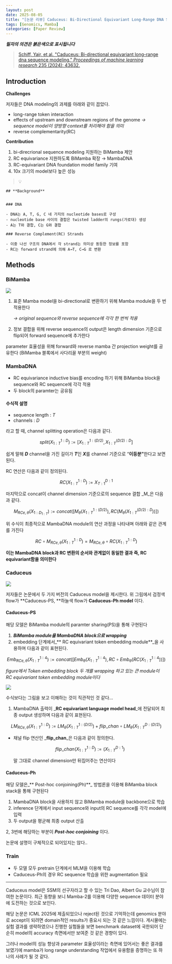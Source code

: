 ```yaml
---
layout: post
date: 2025-08-05
title: "[논문 리뷰] Caduceus: Bi-Directional Equivariant Long-Range DNA Sequence Modeling"
tags: [Genomics, Mamba]
categories: [Paper Review]
---
```


<span class="notion-red">_**필자의 의견은 붉은색으로 표시됩니다**_</span>


> [Schiff, Yair, et al. "Caduceus: Bi-directional equivariant long-range dna sequence modeling." ](https://pmc.ncbi.nlm.nih.gov/articles/PMC12189541/)[_Proceedings of machine learning research_](https://pmc.ncbi.nlm.nih.gov/articles/PMC12189541/)[ 235 (2024): 43632.](https://pmc.ncbi.nlm.nih.gov/articles/PMC12189541/)



## Introduction


**Challenges**


저자들은 DNA modeling의 과제를 아래와 같이 꼽았다.

- long-range token interaction
- effects of upstream and downstream regions of the genome 
_→ sequence model이 양방향 context를 처리해야 함을 의미_
- reverse complementarity(RC)

**Contribution**

1. bi-direcrional sequence modeling 지원하는 BiMamba 제안
1. RC equivariance 지원하도록 BiMamba 확장 → MambaDNA
1. RC-equivariant DNA foundation model family 기여
1. 10x 크기의 model보다 높은 성능

> 💡 


	## **Background**


	### DNA

	- DNA는 A, T, G, C 네 가지의 nucleotide bases로 구성
	- nucleotide base 사이의 결합은 twisted ladder의 rungs(가로대) 생성
	- A는 T와 결합, C는 G와 결합

	### Reverse Complement(RC) Strands

	- 이중 나선 구조의 DNA에서 각 strand는 의미상 동등한 정보를 포함
	- RC는 forward strand에 의해 A→T, C→G 로 변환


## Methods



### BiMamba


![](https://prod-files-secure.s3.us-west-2.amazonaws.com/542b861c-36a8-4051-84e5-8804b6728dba/2c247d59-7815-4980-99f0-8f0d21f445a7/image.png?X-Amz-Algorithm=AWS4-HMAC-SHA256&X-Amz-Content-Sha256=UNSIGNED-PAYLOAD&X-Amz-Credential=ASIAZI2LB466U7YES473%2F20251003%2Fus-west-2%2Fs3%2Faws4_request&X-Amz-Date=20251003T003651Z&X-Amz-Expires=3600&X-Amz-Security-Token=IQoJb3JpZ2luX2VjEKD%2F%2F%2F%2F%2F%2F%2F%2F%2F%2FwEaCXVzLXdlc3QtMiJHMEUCIQC482QA6luITVgR4mrZ6oQh8UGmhP%2FIQln3OSkKdYqd%2BAIgU0gEhlxU7jdCTw8Tp%2FYkC1HELcDr8UJjSHDOnG3b%2FK4q%2FwMIORAAGgw2Mzc0MjMxODM4MDUiDEwufRXYqq5Zt0eitSrcAwnLfNHC6DH%2B7quCBy71eRvdCJB5zHkrymEGhZE6EtvhO0p2yIlf34jX2OWyjTnbNZ0i8RayWsE9pAW4AoyULBC1jtbxNMsqoJH%2FcLMsIdJBBunWHHnX1c29UdtQAE%2F4KAxJZ3au5r0xAZr41g9b7EsfaIXn0kBQGLO1%2FB82pwpiL7olWiWE6RYpABSIb1dy9fONojwo73Tnfz7nc%2BuWUIICXtGQ6Pf9VCZ%2BML9IjlNzDOCHd4Lbgi58iZM1ptOVPdGyFg52kNCA%2BQ%2FCODDiZzWWUvaRUfCHU5yzoMuFOQOSxx44QUHcnIAxJoXBQrF%2BDX%2FG9bU1AiMP0gWQGtnVDL24exB1Xo7Tr6KwMCpOHiRg9mBJAteC0iGE8jirynPwJxmsTowuULznXsQIzvQkyCWuj2gDM1K7FZXJPHxPkOdhqaieNirqvowQQs8ugFqCOmZjZNcrTgl8lWWONv4MF7NM%2Bli8b7fjZjanBWmXprGAYsMgTlzelbrrIr9RSyCHbxuwZFi3b8jfLDqY7vydlL4ePyAJCU37Bq07XRFi07MHeP91XE1dgIC8KiISlGRj35euujxeIECSAHAC0eomuaRyWoqx6PtsUaZTkgXe49kgNH4Q0k46KAESW5%2BrMNOn%2FMYGOqUB6IAq8MIZX7nQxEVaJEU%2BaraDtawYe%2FOKnEmzTaMaSDHtrh7Rh6H0tR9w8%2BiYB0Uu6nTIkT10XO6flFZKbutqmgcAELz1lUN%2FD%2FpyN7zX%2Fu0l62ch3EEQu4i1bMbhrgusW1ESB7EL0IZ%2BF3iRBERW2xadYtg22ftgpfym815Ih%2BSjUlsF4SxRtDD6PDtZ65Q1boTyfSq5xw1XgRRWBEk%2FtIfEsUzF&X-Amz-Signature=666cae902e102f48dfa264f85ce32c34b661b9e997783435836c49d96a96da6c&X-Amz-SignedHeaders=host&x-amz-checksum-mode=ENABLED&x-id=GetObject)

1. 표준 Mamba model을 bi-directional로 변환하기 위해 Mamba module을 두 번 적용한다

	_→ original sequence와 reverse sequence에 각각 한 번씩 적용_

1. 정보 결합을 위해 reverse sequence의 output은 length dimension 기준으로 flip되어 forward sequence에 추가한다

parameter 효율성을 위해 forward와 reverse mamba 간 projection weight를 공유한다 (BiMamba 블록에서 사다리꼴 부분의 weight)



### MambaDNA

- RC equivariance inductive bias를 encoding 하기 위해 BiMamba block을 sequence와 RC sequence에 각각 적용
- 두 block의 paramter는 공유됨


#### 수식적 설명

- sequence length : _T_
- channels : _D_

라고 할 때,  channel splitting operation은 다음과 같다.


$$
split(X^{1:D}_{1:T}):=[X^{1:(D/2)}_{1:T},X^{(D/2):D}_{1:T}]
$$


<span class="notion-red">쉽게 말해 </span><span class="notion-red">_**D**_</span><span class="notion-red"> channel을 가진 길이가 </span><span class="notion-red">_**T**_</span><span class="notion-red">인 </span><span class="notion-red">_**X**_</span><span class="notion-red">를 channel 기준으로 “</span><span class="notion-red">**이등분”**</span><span class="notion-red">한다고 보면 된다.</span>


RC 연산은 다음과 같이 정의된다.


$$
RC(X^{1:D}_{1:T}):=X^{D:1}_{T:1}
$$


마지막으로 concat이 channel dimension 기준으로의 sequence 결합 _M_은 다음과 같다.


$$
M_{RCe,\theta}(X_{1:D_{1:T}}):=concat([M_{\theta}(X^{1:(D/2)}_{1:T}),RC(M_{\theta}(X^{(D/2):D}_{1:T}))])
$$


위 수식이 최종적으로 MambaDNA module의 연산 과정을 나타내며 아래와 같은 관계를 가진다


$$
RC\circ M_{RCe,\theta}(X^{1:D}_{1:T}) = M_{RCe,\theta} \circ RC(X^{1:D}_{1:T})
$$


**이는 MambaDNA block과 RC 변환의 순서와 관계없이 동일한 결과 즉, RC equivariant함을 의미한다**



### Caduceus


![](https://prod-files-secure.s3.us-west-2.amazonaws.com/542b861c-36a8-4051-84e5-8804b6728dba/f94a60d7-8145-473b-aef9-7c68d3ec604a/image.png?X-Amz-Algorithm=AWS4-HMAC-SHA256&X-Amz-Content-Sha256=UNSIGNED-PAYLOAD&X-Amz-Credential=ASIAZI2LB466U7YES473%2F20251003%2Fus-west-2%2Fs3%2Faws4_request&X-Amz-Date=20251003T003651Z&X-Amz-Expires=3600&X-Amz-Security-Token=IQoJb3JpZ2luX2VjEKD%2F%2F%2F%2F%2F%2F%2F%2F%2F%2FwEaCXVzLXdlc3QtMiJHMEUCIQC482QA6luITVgR4mrZ6oQh8UGmhP%2FIQln3OSkKdYqd%2BAIgU0gEhlxU7jdCTw8Tp%2FYkC1HELcDr8UJjSHDOnG3b%2FK4q%2FwMIORAAGgw2Mzc0MjMxODM4MDUiDEwufRXYqq5Zt0eitSrcAwnLfNHC6DH%2B7quCBy71eRvdCJB5zHkrymEGhZE6EtvhO0p2yIlf34jX2OWyjTnbNZ0i8RayWsE9pAW4AoyULBC1jtbxNMsqoJH%2FcLMsIdJBBunWHHnX1c29UdtQAE%2F4KAxJZ3au5r0xAZr41g9b7EsfaIXn0kBQGLO1%2FB82pwpiL7olWiWE6RYpABSIb1dy9fONojwo73Tnfz7nc%2BuWUIICXtGQ6Pf9VCZ%2BML9IjlNzDOCHd4Lbgi58iZM1ptOVPdGyFg52kNCA%2BQ%2FCODDiZzWWUvaRUfCHU5yzoMuFOQOSxx44QUHcnIAxJoXBQrF%2BDX%2FG9bU1AiMP0gWQGtnVDL24exB1Xo7Tr6KwMCpOHiRg9mBJAteC0iGE8jirynPwJxmsTowuULznXsQIzvQkyCWuj2gDM1K7FZXJPHxPkOdhqaieNirqvowQQs8ugFqCOmZjZNcrTgl8lWWONv4MF7NM%2Bli8b7fjZjanBWmXprGAYsMgTlzelbrrIr9RSyCHbxuwZFi3b8jfLDqY7vydlL4ePyAJCU37Bq07XRFi07MHeP91XE1dgIC8KiISlGRj35euujxeIECSAHAC0eomuaRyWoqx6PtsUaZTkgXe49kgNH4Q0k46KAESW5%2BrMNOn%2FMYGOqUB6IAq8MIZX7nQxEVaJEU%2BaraDtawYe%2FOKnEmzTaMaSDHtrh7Rh6H0tR9w8%2BiYB0Uu6nTIkT10XO6flFZKbutqmgcAELz1lUN%2FD%2FpyN7zX%2Fu0l62ch3EEQu4i1bMbhrgusW1ESB7EL0IZ%2BF3iRBERW2xadYtg22ftgpfym815Ih%2BSjUlsF4SxRtDD6PDtZ65Q1boTyfSq5xw1XgRRWBEk%2FtIfEsUzF&X-Amz-Signature=f8fe80c45d4670ab0b6ea87fc9651652977a583484a18c09aba73735db9e75c7&X-Amz-SignedHeaders=host&x-amz-checksum-mode=ENABLED&x-id=GetObject)


저자들은 논문에서 두 가지 버전의 Caduceus model을 제시한다. 위 그림에서 검정색 flow가 **Caduceus-PS, **하늘색 flow가 **Caduceus-Ph model** 이다.



#### Caduceus-PS


해당 모델은 BiMamba module의 paramter sharing(PS)을 통해 구현된다

1. _**BiMamba module을 MambaDNA block으로 wrapping**_
1. embedding 단계에서_** RC equivariant token embedding module**_을 사용하며 다음과 같이 표현된다.

$$
Emb_{RCe,\theta}(X^{1:4}_{1:T}):=concat([Emb_{\theta}(X^{1:4}_{1:T}),RC \circ Emb_{\theta}(RC(X^{1:4}_{1:T}))])
$$


_figure에서 Token embedding block 두 개를 wrapping 하고 있는 큰 module이 RC equivariant token embedding module이다_


![](https://prod-files-secure.s3.us-west-2.amazonaws.com/542b861c-36a8-4051-84e5-8804b6728dba/b175e4da-71eb-4e91-8c23-a06dabe673c9/image.png?X-Amz-Algorithm=AWS4-HMAC-SHA256&X-Amz-Content-Sha256=UNSIGNED-PAYLOAD&X-Amz-Credential=ASIAZI2LB466U7YES473%2F20251003%2Fus-west-2%2Fs3%2Faws4_request&X-Amz-Date=20251003T003652Z&X-Amz-Expires=3600&X-Amz-Security-Token=IQoJb3JpZ2luX2VjEKD%2F%2F%2F%2F%2F%2F%2F%2F%2F%2FwEaCXVzLXdlc3QtMiJHMEUCIQC482QA6luITVgR4mrZ6oQh8UGmhP%2FIQln3OSkKdYqd%2BAIgU0gEhlxU7jdCTw8Tp%2FYkC1HELcDr8UJjSHDOnG3b%2FK4q%2FwMIORAAGgw2Mzc0MjMxODM4MDUiDEwufRXYqq5Zt0eitSrcAwnLfNHC6DH%2B7quCBy71eRvdCJB5zHkrymEGhZE6EtvhO0p2yIlf34jX2OWyjTnbNZ0i8RayWsE9pAW4AoyULBC1jtbxNMsqoJH%2FcLMsIdJBBunWHHnX1c29UdtQAE%2F4KAxJZ3au5r0xAZr41g9b7EsfaIXn0kBQGLO1%2FB82pwpiL7olWiWE6RYpABSIb1dy9fONojwo73Tnfz7nc%2BuWUIICXtGQ6Pf9VCZ%2BML9IjlNzDOCHd4Lbgi58iZM1ptOVPdGyFg52kNCA%2BQ%2FCODDiZzWWUvaRUfCHU5yzoMuFOQOSxx44QUHcnIAxJoXBQrF%2BDX%2FG9bU1AiMP0gWQGtnVDL24exB1Xo7Tr6KwMCpOHiRg9mBJAteC0iGE8jirynPwJxmsTowuULznXsQIzvQkyCWuj2gDM1K7FZXJPHxPkOdhqaieNirqvowQQs8ugFqCOmZjZNcrTgl8lWWONv4MF7NM%2Bli8b7fjZjanBWmXprGAYsMgTlzelbrrIr9RSyCHbxuwZFi3b8jfLDqY7vydlL4ePyAJCU37Bq07XRFi07MHeP91XE1dgIC8KiISlGRj35euujxeIECSAHAC0eomuaRyWoqx6PtsUaZTkgXe49kgNH4Q0k46KAESW5%2BrMNOn%2FMYGOqUB6IAq8MIZX7nQxEVaJEU%2BaraDtawYe%2FOKnEmzTaMaSDHtrh7Rh6H0tR9w8%2BiYB0Uu6nTIkT10XO6flFZKbutqmgcAELz1lUN%2FD%2FpyN7zX%2Fu0l62ch3EEQu4i1bMbhrgusW1ESB7EL0IZ%2BF3iRBERW2xadYtg22ftgpfym815Ih%2BSjUlsF4SxRtDD6PDtZ65Q1boTyfSq5xw1XgRRWBEk%2FtIfEsUzF&X-Amz-Signature=0fd0f90ae533d2f0d5c08135f93e43293728895623618dec4ca32b043d284e84&X-Amz-SignedHeaders=host&x-amz-checksum-mode=ENABLED&x-id=GetObject)


<span class="notion-red">수식보다는 그림을 보고 이해하는 것이 직관적인 것 같다…</span>

1. MambaDNA 출력이 _**RC equivariant language model head**_에 전달되어 최종 output 생성하며 다음과 같이 표현된다.

$$
LM_{RCe,\theta}(X^{1:D}_{1:T}):= LM_{\theta}(X^{1:(D/2)}_{1:T})+flip\_chan\circ LM_{\theta}(X^{D:(D/2)}_{1:T})
$$

- 채널 flip 연산인 _**flip\_chan**_은 다음과 같이 정의한다.

	$$
	flip\_chan(X^{1:D}_{1:T}):=(X^{D:1}_{1:T})
	$$


	말 그대로 channel dimension만 뒤집어주는 연산이다



#### Caduceus-Ph


해당 모델은_** Post-hoc conjoining(Ph)**_ 방법론을 이용해 BiMamba block stack을 통해 구현된다

1. MambaDNA block을 사용하지 않고 BiMamba module을 backbone으로 학습
1. inference 단계에서 input sequence와 input의 RC sequence를 각각 model에 입력
1. 두 output을 평균해 최종 output 산출

2, 3번에 해당하는 부분이 _**Post-hoc conjoining**_ 이다.


<span class="notion-red">논문에 설명이 구체적으로 되어있지는 않다..</span>



### Train

- 두 모델 모두 pretrain 단계에서 MLM을 이용해 학습
- Caduceus-Ph의 경우 RC sequence 학습을 위한 augmentation 필요

---


<span class="notion-red">Caduceus model은 SSM의 선구자라고 할 수 있는 Tri Dao, Albert Gu 교수님이 참여한 논문이다. 최근 동향을 보니 Mamba-2를 이용해 다양한 sequence 데이터 분야에 도전하는 것으로 보인다.</span>


<span class="notion-red">해당 논문은 ICML 2025에 제출되었으나 reject된 것으로 기억하는데 genomics 분야로 accept이 되려면 domain적인 results가 중요시 되는 것 같은 느낌이다. 게시물에는 실험 결과를 생략하였으나 진행한 실험들을 보면 benchmark dataset에 국한되어 단순히 model의 accuracy 측면에서만 보여준 것 같은 경향이 있다.</span>


<span class="notion-red">그러나 model의 성능 향상과 parameter 효율성이라는 측면에 있어서는 좋은 결과를 보였기에 mamba가 long range understanding 작업에서 유용함을 증명하는 또 하나의 사례가 될 것 같다.</span>

